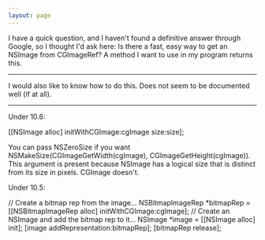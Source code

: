 ```yaml
---
layout: page
---
```


I have a quick question, and I haven't found a definitive answer through Google, so I thought I'd ask here: Is there a fast, easy way to get an NSImage from CGImageRef? A method I want to use in my program returns this.

----

I would also like to know how to do this.  Does not seem to be documented well (if at all).

----

Under 10.6:  

    
[[NSImage alloc] initWithCGImage:cgImage size:size];

You can pass     NSZeroSize if you want     NSMakeSize(CGImageGetWidth(cgImage), CGImageGetHeight(cgImage)).  This argument is present because NSImage has a logical size that is distinct from its size in pixels.  CGImage doesn't.  

Under 10.5:

    

// Create a bitmap rep from the image...
NSBitmapImageRep *bitmapRep = [[NSBitmapImageRep alloc] initWithCGImage:cgImage];
// Create an NSImage and add the bitmap rep to it...
NSImage *image = [[NSImage alloc] init];
[image addRepresentation:bitmapRep];
[bitmapRep release];

